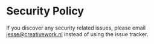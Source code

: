 # Security Policy

If you discover any security related issues, please email jesse@creativework.nl instead of using the issue tracker.
